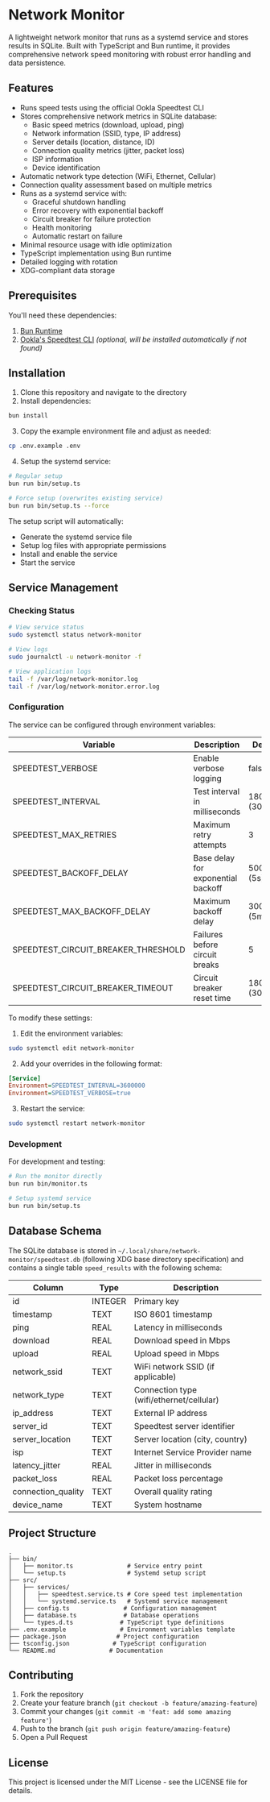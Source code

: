 # Network Monitor

A lightweight network monitor that runs as a systemd service and stores results in SQLite. Built with TypeScript and Bun runtime, it provides comprehensive network speed monitoring with robust error handling and data persistence.

## Features

- Runs speed tests using the official Ookla Speedtest CLI
- Stores comprehensive network metrics in SQLite database:
  - Basic speed metrics (download, upload, ping)
  - Network information (SSID, type, IP address)
  - Server details (location, distance, ID)
  - Connection quality metrics (jitter, packet loss)
  - ISP information
  - Device identification
- Automatic network type detection (WiFi, Ethernet, Cellular)
- Connection quality assessment based on multiple metrics
- Runs as a systemd service with:
  - Graceful shutdown handling
  - Error recovery with exponential backoff
  - Circuit breaker for failure protection
  - Health monitoring
  - Automatic restart on failure
- Minimal resource usage with idle optimization
- TypeScript implementation using Bun runtime
- Detailed logging with rotation
- XDG-compliant data storage

## Prerequisites

You'll need these dependencies:

1. [Bun Runtime](https://bun.sh/docs/installation)
2. [Ookla's Speedtest CLI](https://www.speedtest.net/apps/cli) _(optional, will be installed automatically if not found)_

## Installation

1. Clone this repository and navigate to the directory
2. Install dependencies:

```bash
bun install
```

3. Copy the example environment file and adjust as needed:

```bash
cp .env.example .env
```

4. Setup the systemd service:

```bash
# Regular setup
bun run bin/setup.ts

# Force setup (overwrites existing service)
bun run bin/setup.ts --force
```

The setup script will automatically:

- Generate the systemd service file
- Setup log files with appropriate permissions
- Install and enable the service
- Start the service

## Service Management

### Checking Status

```bash
# View service status
sudo systemctl status network-monitor

# View logs
sudo journalctl -u network-monitor -f

# View application logs
tail -f /var/log/network-monitor.log
tail -f /var/log/network-monitor.error.log
```

### Configuration

The service can be configured through environment variables:

| Variable                            | Description                        | Default          |
| ----------------------------------- | ---------------------------------- | ---------------- |
| SPEEDTEST_VERBOSE                   | Enable verbose logging             | false            |
| SPEEDTEST_INTERVAL                  | Test interval in milliseconds      | 1800000 (30 min) |
| SPEEDTEST_MAX_RETRIES               | Maximum retry attempts             | 3                |
| SPEEDTEST_BACKOFF_DELAY             | Base delay for exponential backoff | 5000 (5s)        |
| SPEEDTEST_MAX_BACKOFF_DELAY         | Maximum backoff delay              | 300000 (5min)    |
| SPEEDTEST_CIRCUIT_BREAKER_THRESHOLD | Failures before circuit breaks     | 5                |
| SPEEDTEST_CIRCUIT_BREAKER_TIMEOUT   | Circuit breaker reset time         | 1800000 (30min)  |

To modify these settings:

1. Edit the environment variables:

```bash
sudo systemctl edit network-monitor
```

2. Add your overrides in the following format:

```ini
[Service]
Environment=SPEEDTEST_INTERVAL=3600000
Environment=SPEEDTEST_VERBOSE=true
```

3. Restart the service:

```bash
sudo systemctl restart network-monitor
```

### Development

For development and testing:

```bash
# Run the monitor directly
bun run bin/monitor.ts

# Setup systemd service
bun run bin/setup.ts
```

## Database Schema

The SQLite database is stored in `~/.local/share/network-monitor/speedtest.db` (following XDG base directory specification) and contains a single table `speed_results` with the following schema:

| Column             | Type    | Description                              |
| ------------------ | ------- | ---------------------------------------- |
| id                 | INTEGER | Primary key                              |
| timestamp          | TEXT    | ISO 8601 timestamp                       |
| ping               | REAL    | Latency in milliseconds                  |
| download           | REAL    | Download speed in Mbps                   |
| upload             | REAL    | Upload speed in Mbps                     |
| network_ssid       | TEXT    | WiFi network SSID (if applicable)        |
| network_type       | TEXT    | Connection type (wifi/ethernet/cellular) |
| ip_address         | TEXT    | External IP address                      |
| server_id          | TEXT    | Speedtest server identifier              |
| server_location    | TEXT    | Server location (city, country)          |
| isp                | TEXT    | Internet Service Provider name           |
| latency_jitter     | REAL    | Jitter in milliseconds                   |
| packet_loss        | REAL    | Packet loss percentage                   |
| connection_quality | TEXT    | Overall quality rating                   |
| device_name        | TEXT    | System hostname                          |

## Project Structure

```plaintext
.
├── bin/
│   ├── monitor.ts               # Service entry point
│   └── setup.ts                 # Systemd setup script
├── src/
│   ├── services/
│   │   ├── speedtest.service.ts # Core speed test implementation
│   │   └── systemd.service.ts   # Systemd service management
│   ├── config.ts               # Configuration management
│   ├── database.ts             # Database operations
│   └── types.d.ts             # TypeScript type definitions
├── .env.example               # Environment variables template
├── package.json              # Project configuration
├── tsconfig.json            # TypeScript configuration
└── README.md               # Documentation
```

## Contributing

1. Fork the repository
2. Create your feature branch (`git checkout -b feature/amazing-feature`)
3. Commit your changes (`git commit -m 'feat: add some amazing feature'`)
4. Push to the branch (`git push origin feature/amazing-feature`)
5. Open a Pull Request

## License

This project is licensed under the MIT License - see the LICENSE file for details.
